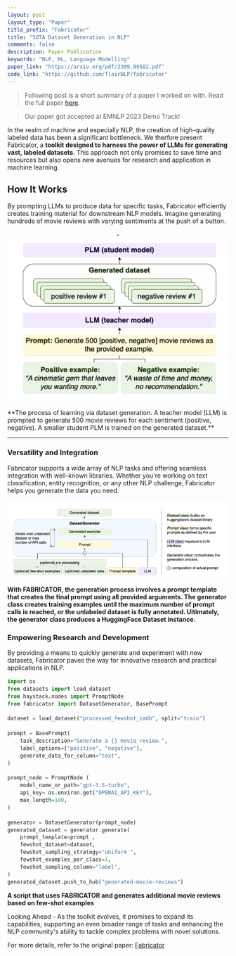 ```yaml
---
layout: post
layout_type: "Paper"
title_prefix: "Fabricator"
title: "SOTA Dataset Generation in NLP"
comments: false
description: Paper Publication 
keywords: "NLP, ML, Language Modelling"
paper_link: "https://arxiv.org/pdf/2309.09582.pdf"
code_link: "https://github.com/flairNLP/fabricator"
---
```


<link rel="stylesheet" href="https://cdnjs.cloudflare.com/ajax/libs/font-awesome/4.7.0/css/font-awesome.min.css">

> Following post is a short summary of a paper I worked on with. <i class="fa fa-book"></i> Read the full paper [here](https://arxiv.org/pdf/2309.09582.pdf).  

> Our paper got accepted at EMNLP 2023 Demo Track!

In the realm of machine and especially NLP, the creation of high-quality labeled data has been a significant bottleneck. We therfore present Fabricator, a **toolkit designed to harness the power of LLMs for generating vast, labeled datasets**. This approach not only promises to save time and resources but also opens new avenues for research and application in machine learning.


## How It Works

By prompting LLMs to produce data for specific tasks, Fabricator efficiently creates training material for downstream NLP models. Imagine generating hundreds of movie reviews with varying sentiments at the push of a button.
<div class="divider"></div>

<p align="center">-
  <img src="/assets/images/fabricator_overview.png" alt="Fabricator" width="500" />
</p>
**The process of learning via dataset generation. A teacher model (LLM) is prompted to generate 500 movie reviews for each sentiment (positive, negative). A smaller student PLM is trained on the generated dataset.**

<hr>
<div class="divider"></div>

### Versatility and Integration

Fabricator supports a wide array of NLP tasks and offering seamless integration with well-known libraries. Whether you're working on text classification, entity recognition, or any other NLP challenge, Fabricator helps you generate the data you need.

<p align="center">
  <img src="/assets/images/fabricator_template.png" alt="Fabricator" width="500" />
</p>


**With FABRICATOR, the generation process involves a prompt template that creates the final prompt using
all provided arguments. The generator class creates training examples until the maximum number of prompt calls is reached, or the unlabeled dataset is fully annotated. Ultimately, the generator class produces a HuggingFace Dataset instance.**
<div class="divider"></div>

### Empowering Research and Development

By providing a means to quickly generate and experiment with new datasets, Fabricator paves the way for innovative research and practical applications in NLP.

```py
import os
from datasets import load_dataset
from haystack.nodes import PromptNode
from fabricator import DatasetGenerator, BasePrompt

dataset = load_dataset("processed_fewshot_imdb", split="train")

prompt = BasePrompt(
    task_description="Generate a {} movie review.",
    label_options=["positive", "negative"],
    generate_data_for_column="text",
)

prompt_node = PromptNode (
    model_name_or_path="gpt-3.5-turbo",
    api_key= os.environ.get("OPENAI_API_KEY"),
    max_length=100,
)

generator = DatasetGenerator(prompt_node)
generated_dataset = generator.generate(
    prompt_template=prompt ,
    fewshot_dataset=dataset,
    fewshot_sampling_strategy="uniform ",
    fewshot_examples_per_class=1,
    fewshot_sampling_column="label",
)
generated_dataset.push_to_hub("generated-movie-reviews")
```
**A script that uses FABRICATOR and generates additional movie reviews based on few-shot examples**

<div class="divider"></div>

Looking Ahead - As the toolkit evolves, it promises to expand its capabilities, supporting an even broader range of tasks and enhancing the NLP community's ability to tackle complex problems with novel solutions.

For more details, refer to the original paper: [Fabricator](https://arxiv.org/pdf/2309.09582.pdf)

